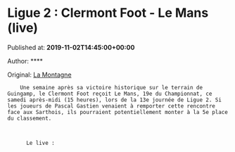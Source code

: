 
# Ligue 2 : Clermont Foot - Le Mans (live)

Published at: **2019-11-02T14:45:00+00:00**

Author: ****

Original: [La Montagne](https://www.lamontagne.fr/clermont-ferrand-63000/sports/ligue-2-clermont-foot-le-mans-live_13676329/)


        Une semaine après sa victoire historique sur le terrain de Guingamp, le Clermont Foot reçoit Le Mans, 19e du Championnat, ce samedi après-midi (15 heures), lors de la 13e journée de Ligue 2. Si les joueurs de Pascal Gastien venaient à remporter cette rencontre face aux Sarthois, ils pourraient potentiellement monter à la 5e place du classement.
      

        
          Le live :
        
      
 

